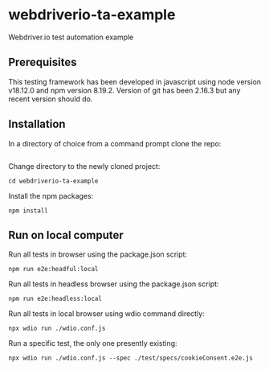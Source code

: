 # webdriverio-ta-example
Webdriver.io test automation example


## Prerequisites

This testing framework has been developed in javascript using node version v18.12.0 and npm version 8.19.2.
Version of git has been 2.16.3 but any recent version should do.

## Installation

In a directory of choice from a command prompt clone the repo:

```git clone https://github.com/hubstefan/webdriverio-ta-example.git
```

Change directory to the newly cloned project:
```
cd webdriverio-ta-example
```

Install the npm packages:
```
npm install
```

## Run on local computer

Run all tests in browser using the package.json script:
```
npm run e2e:headful:local
```

Run all tests in headless browser using the package.json script:
```
npm run e2e:headless:local
```

Run all tests in local browser using wdio command directly:
```
npx wdio run ./wdio.conf.js
```

Run a specific test, the only one presently existing:
```
npx wdio run ./wdio.conf.js --spec ./test/specs/cookieConsent.e2e.js
```
